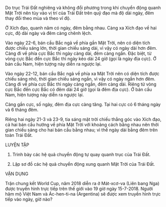 Do trục Trái Đất nghiêng và không đổi phương trong khi chuyển động quanh Mặt Trời nên tùy vào vị trí của Trái Đất trên quỹ đạo mà độ dài ngày, đêm thay đổi theo mùa và theo vĩ độ.

Ở Xích đạo, quanh năm có ngày, đêm bằng nhau. Càng xa Xích đạo về hai cực, độ dài ngày và đêm càng chênh lệch.

Vào ngày 22-6, bán cầu Bắc ngả về phía gần Mặt Trời, nên có diện tích được chiếu sáng lớn, thời gian chiếu sáng dài, vì vậy có ngày dài hơn đêm. Càng đi về phía cực Bắc thì ngày càng dài, đêm càng ngắn. Đặc biệt, từ vòng cực Bắc đến cực Bắc thì ngày kéo dài 24 giờ (gọi là ngày địa cực). Ở bán cầu Nam, hiện tượng này diễn ra ngược lại.

Vào ngày 22-12, bán cầu Bắc ngả về phía xa Mặt Trời nên có diện tích được chiếu sáng nhỏ, thời gian chiếu sáng ngắn, vì vậy có ngày ngắn hơn đêm. Càng đi về phía cực Bắc thì ngày càng ngắn, đêm càng dài. Riêng từ vòng cực Bắc đến cực Bắc có đêm dài 24 giờ (gọi là đêm địa cực). Ở bán cầu Nam, hiện tượng này diễn ra ngược lại.

Càng gần cực, số ngày, đêm địa cực càng tăng. Tại hai cực có 6 tháng ngày và 6 tháng đêm.

Riêng hai ngày 21-3 và 23-9, tia sáng mặt trời chiếu thẳng góc vào Xích đạo, cả hai bán cầu hướng về phía Mặt Trời với khoảng cách bằng nhau nên thời gian chiếu sáng cho hai bán cầu bằng nhau; vì thế ngày dài bằng đêm trên toàn Trái Đất.

LUYỆN TẬP

1. Trình bày các hệ quả chuyển động tự quay quanh trục của Trái Đất.

2. Lập sơ đồ các hệ quả chuyển động xung quanh Mặt Trời của Trái Đất.

VẬN DỤNG

Trận chung kết World Cup, năm 2018 diễn ra ở Mát-xcơ-va (Liên bang Nga) được truyền hình trực tiếp trên thế giới vào 19 giờ ngày 15-7-2018. Người hâm mộ Việt Nam và Ác-hen-ti-na (Argentina) sẽ được xem truyền hình trực tiếp vào ngày, giờ nào?